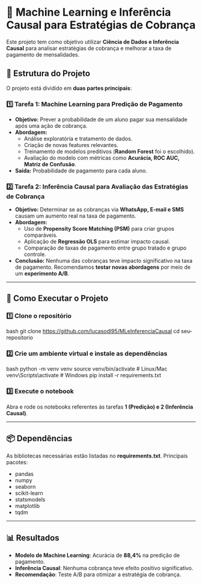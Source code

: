 # 📌 Machine Learning e Inferência Causal para Estratégias de Cobrança

Este projeto tem como objetivo utilizar **Ciência de Dados e Inferência Causal** para analisar estratégias de cobrança e melhorar a taxa de pagamento de mensalidades.

## 📂 Estrutura do Projeto

O projeto está dividido em **duas partes principais**:

### **1️⃣ Tarefa 1: Machine Learning para Predição de Pagamento**
- **Objetivo:** Prever a probabilidade de um aluno pagar sua mensalidade após uma ação de cobrança.
- **Abordagem:**
  - Análise exploratória e tratamento de dados.
  - Criação de novas features relevantes.
  - Treinamento de modelos preditivos (**Random Forest** foi o escolhido).
  - Avaliação do modelo com métricas como **Acurácia, ROC AUC, Matriz de Confusão**.
- **Saída:** Probabilidade de pagamento para cada aluno.

### **2️⃣ Tarefa 2: Inferência Causal para Avaliação das Estratégias de Cobrança**
- **Objetivo:** Determinar se as cobranças via **WhatsApp, E-mail e SMS** causam um aumento real na taxa de pagamento.
- **Abordagem:**
  - Uso de **Propensity Score Matching (PSM)** para criar grupos comparáveis.
  - Aplicação de **Regressão OLS** para estimar impacto causal.
  - Comparação de taxas de pagamento entre grupo tratado e grupo controle.
- **Conclusão:** Nenhuma das cobranças teve impacto significativo na taxa de pagamento. Recomendamos **testar novas abordagens** por meio de um **experimento A/B**.

---

## 🚀 Como Executar o Projeto

### 1️⃣ **Clone o repositório**
bash
git clone https://github.com/lucasodl95/MLeInferenciaCausal
cd seu-repositorio


### 2️⃣ **Crie um ambiente virtual e instale as dependências**
bash
python -m venv venv
source venv/bin/activate  # Linux/Mac
venv\Scripts\activate     # Windows
pip install -r requirements.txt


### 3️⃣ **Execute o notebook**
Abra e rode os notebooks referentes às tarefas **1 (Predição) e 2 (Inferência Causal)**.

---

## 📦 Dependências
As bibliotecas necessárias estão listadas no **requirements.txt**. Principais pacotes:
- pandas
- numpy
- seaborn
- scikit-learn
- statsmodels
- matplotlib
- tqdm

---

## 📊 Resultados
- **Modelo de Machine Learning**: Acurácia de **88,4%** na predição de pagamento.
- **Inferência Causal**: Nenhuma cobrança teve efeito positivo significativo.
- **Recomendação**: Teste A/B para otimizar a estratégia de cobrança.
